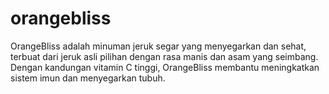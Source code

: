 # orangebliss
OrangeBliss adalah minuman jeruk segar yang menyegarkan dan sehat, terbuat dari jeruk asli pilihan dengan rasa manis dan asam yang seimbang. Dengan kandungan vitamin C tinggi, OrangeBliss membantu meningkatkan sistem imun dan menyegarkan tubuh.
